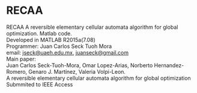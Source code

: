 # RECAA
RECAA  A reversible elementary cellular automata algorithm for global optimization.
Matlab code.  
Developed in MATLAB R2015a(7.08)  
Programmer: Juan Carlos Seck Tuoh Mora  
email: jseck@uaeh.edu.mx, juanseck@gmail.com  
Main paper:  
Juan Carlos Seck-Tuoh-Mora, Omar Lopez-Arias, Norberto Hernandez-Romero, 
Genaro J. Martínez, Valeria Volpi-Leon.  
A reversible elementary cellular automata algorithm for global optimization  
Submmited to IEEE Access
